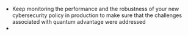 - Keep monitoring the performance and the robustness of your new cybersecurity policy in production to make sure that the challenges associated with quantum advantage were addressed
- 